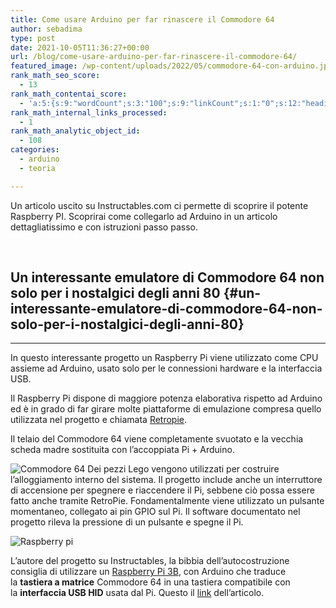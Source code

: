 ```yaml
---
title: Come usare Arduino per far rinascere il Commodore 64
author: sebadima
type: post
date: 2021-10-05T11:36:27+00:00
url: /blog/come-usare-arduino-per-far-rinascere-il-commodore-64/
featured_image: /wp-content/uploads/2022/05/commodore-64-con-arduino.jpg
rank_math_seo_score:
  - 13
rank_math_contentai_score:
  - 'a:5:{s:9:"wordCount";s:3:"100";s:9:"linkCount";s:1:"0";s:12:"headingCount";s:3:"100";s:10:"mediaCount";s:5:"62.22";s:8:"keywords";s:5:"74.51";}'
rank_math_internal_links_processed:
  - 1
rank_math_analytic_object_id:
  - 108
categories:
  - arduino
  - teoria

---
```

Un articolo uscito su Instructables.com ci permette di scoprire il potente Raspberry PI. Scoprirai come collegarlo ad Arduino in un articolo dettagliatissimo e con istruzioni passo passo.

&nbsp;

## Un interessante emulatore di Commodore 64 non solo per i nostalgici degli anni 80 {#un-interessante-emulatore-di-commodore-64-non-solo-per-i-nostalgici-degli-anni-80}

* * *

In questo interessante progetto un Raspberry Pi viene utilizzato come CPU assieme ad Arduino, usato solo per le connessioni hardware e la interfaccia USB.

Il Raspberry Pi dispone di maggiore potenza elaborativa rispetto ad Arduino ed è in grado di far girare molte piattaforme di emulazione compresa quello utilizzata nel progetto e chiamata [Retropie][1].

Il telaio del Commodore 64 viene completamente svuotato e la vecchia scheda madre sostituita con l’accoppiata Pi + Arduino.

<img decoding="async" src="https://res.cloudinary.com/sebadima/image/upload/v1601455334/001/FMUXQ20JZD6T9WY_pth6sk.jpg" alt="Commodore 64" /> Dei pezzi Lego vengono utilizzati per costruire l’alloggiamento interno del sistema. Il progetto include anche un interruttore di accensione per spegnere e riaccendere il Pi, sebbene ciò possa essere fatto anche tramite RetroPie. Fondamentalmente viene utilizzato un pulsante momentaneo, collegato ai pin GPIO sul Pi. Il software documentato nel progetto rileva la pressione di un pulsante e spegne il Pi.

<img decoding="async" src="https://res.cloudinary.com/sebadima/image/upload/v1601455328/001/FRDNQ0BJZD6TEO4_lny6u9.jpg" alt="Raspberry pi" /> 

L’autore del progetto su Instructables, la bibbia dell’autocostruzione consiglia di utilizzare un [Raspberry Pi 3B][2], con Arduino che traduce la **tastiera a matrice** Commodore 64 in una tastiera compatibile con la **interfaccia USB HID** usata dal Pi. Questo il [link][3] dell’articolo.

 [1]: https://www.raspberrypi.org/blog/retropie-for-raspberry-pi-4-video-game-emulation-on-our-fastest-ever-device/
 [2]: https://amzn.to/3cIC92G
 [3]: https://www.instructables.com/id/Commodore-64-Revamp-With-Raspberry-Pi-Arduino-and-/